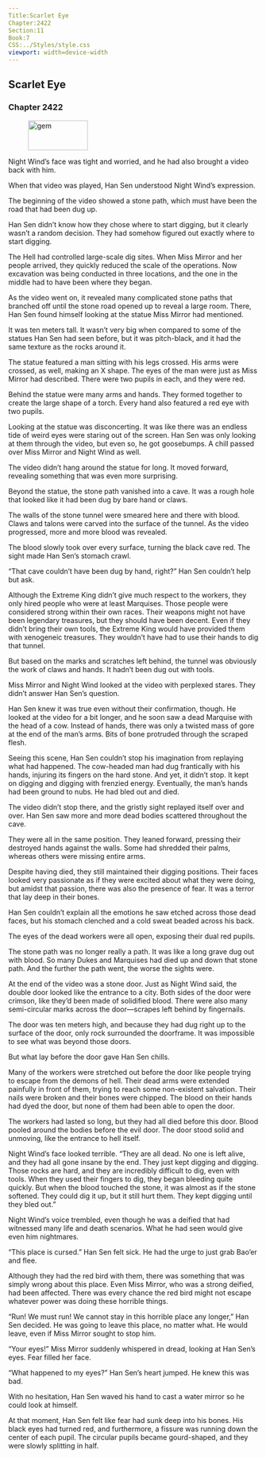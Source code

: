 ```yaml
---
Title:Scarlet Eye 
Chapter:2422 
Section:11 
Book:7 
CSS:../Styles/style.css 
viewport: width=device-width
---
```

  
## Scarlet Eye
### Chapter 2422
  
<figure>
	<img src="../Images/gem.gif" alt="gem" id="gem" width="120" height="60" />
</figure>
  

  
Night Wind’s face was tight and worried, and he had also brought a video back with him.

When that video was played, Han Sen understood Night Wind’s expression.

The beginning of the video showed a stone path, which must have been the road that had been dug up.

Han Sen didn’t know how they chose where to start digging, but it clearly wasn’t a random decision. They had somehow figured out exactly where to start digging.

The Hell had controlled large-scale dig sites. When Miss Mirror and her people arrived, they quickly reduced the scale of the operations. Now excavation was being conducted in three locations, and the one in the middle had to have been where they began.

As the video went on, it revealed many complicated stone paths that branched off until the stone road opened up to reveal a large room. There, Han Sen found himself looking at the statue Miss Mirror had mentioned.

It was ten meters tall. It wasn’t very big when compared to some of the statues Han Sen had seen before, but it was pitch-black, and it had the same texture as the rocks around it.

The statue featured a man sitting with his legs crossed. His arms were crossed, as well, making an X shape. The eyes of the man were just as Miss Mirror had described. There were two pupils in each, and they were red.

Behind the statue were many arms and hands. They formed together to create the large shape of a torch. Every hand also featured a red eye with two pupils.

Looking at the statue was disconcerting. It was like there was an endless tide of weird eyes were staring out of the screen. Han Sen was only looking at them through the video, but even so, he got goosebumps. A chill passed over Miss Mirror and Night Wind as well.

The video didn’t hang around the statue for long. It moved forward, revealing something that was even more surprising.

Beyond the statue, the stone path vanished into a cave. It was a rough hole that looked like it had been dug by bare hand or claws.

The walls of the stone tunnel were smeared here and there with blood. Claws and talons were carved into the surface of the tunnel. As the video progressed, more and more blood was revealed.

The blood slowly took over every surface, turning the black cave red. The sight made Han Sen’s stomach crawl.

“That cave couldn’t have been dug by hand, right?” Han Sen couldn’t help but ask.

Although the Extreme King didn’t give much respect to the workers, they only hired people who were at least Marquises. Those people were considered strong within their own races. Their weapons might not have been legendary treasures, but they should have been decent. Even if they didn’t bring their own tools, the Extreme King would have provided them with xenogeneic treasures. They wouldn’t have had to use their hands to dig that tunnel.

But based on the marks and scratches left behind, the tunnel was obviously the work of claws and hands. It hadn’t been dug out with tools.

Miss Mirror and Night Wind looked at the video with perplexed stares. They didn’t answer Han Sen’s question.

Han Sen knew it was true even without their confirmation, though. He looked at the video for a bit longer, and he soon saw a dead Marquise with the head of a cow. Instead of hands, there was only a twisted mass of gore at the end of the man’s arms. Bits of bone protruded through the scraped flesh.

Seeing this scene, Han Sen couldn’t stop his imagination from replaying what had happened. The cow-headed man had dug frantically with his hands, injuring its fingers on the hard stone. And yet, it didn’t stop. It kept on digging and digging with frenzied energy. Eventually, the man’s hands had been ground to nubs. He had bled out and died.

The video didn’t stop there, and the gristly sight replayed itself over and over. Han Sen saw more and more dead bodies scattered throughout the cave.

They were all in the same position. They leaned forward, pressing their destroyed hands against the walls. Some had shredded their palms, whereas others were missing entire arms.

Despite having died, they still maintained their digging positions. Their faces looked very passionate as if they were excited about what they were doing, but amidst that passion, there was also the presence of fear. It was a terror that lay deep in their bones.

Han Sen couldn’t explain all the emotions he saw etched across those dead faces, but his stomach clenched and a cold sweat beaded across his back.

The eyes of the dead workers were all open, exposing their dual red pupils.

The stone path was no longer really a path. It was like a long grave dug out with blood. So many Dukes and Marquises had died up and down that stone path. And the further the path went, the worse the sights were.

At the end of the video was a stone door. Just as Night Wind said, the double door looked like the entrance to a city. Both sides of the door were crimson, like they’d been made of solidified blood. There were also many semi-circular marks across the door—scrapes left behind by fingernails.

The door was ten meters high, and because they had dug right up to the surface of the door, only rock surrounded the doorframe. It was impossible to see what was beyond those doors.

But what lay before the door gave Han Sen chills.

Many of the workers were stretched out before the door like people trying to escape from the demons of hell. Their dead arms were extended painfully in front of them, trying to reach some non-existent salvation. Their nails were broken and their bones were chipped. The blood on their hands had dyed the door, but none of them had been able to open the door.

The workers had lasted so long, but they had all died before this door. Blood pooled around the bodies before the evil door. The door stood solid and unmoving, like the entrance to hell itself.

Night Wind’s face looked terrible. “They are all dead. No one is left alive, and they had all gone insane by the end. They just kept digging and digging. Those rocks are hard, and they are incredibly difficult to dig, even with tools. When they used their fingers to dig, they began bleeding quite quickly. But when the blood touched the stone, it was almost as if the stone softened. They could dig it up, but it still hurt them. They kept digging until they bled out.”

Night Wind’s voice trembled, even though he was a deified that had witnessed many life and death scenarios. What he had seen would give even him nightmares.

“This place is cursed.” Han Sen felt sick. He had the urge to just grab Bao’er and flee.

Although they had the red bird with them, there was something that was simply wrong about this place. Even Miss Mirror, who was a strong deified, had been affected. There was every chance the red bird might not escape whatever power was doing these horrible things.

“Run! We must run! We cannot stay in this horrible place any longer,” Han Sen decided. He was going to leave this place, no matter what. He would leave, even if Miss Mirror sought to stop him.

“Your eyes!” Miss Mirror suddenly whispered in dread, looking at Han Sen’s eyes. Fear filled her face.

“What happened to my eyes?” Han Sen’s heart jumped. He knew this was bad.

With no hesitation, Han Sen waved his hand to cast a water mirror so he could look at himself.

At that moment, Han Sen felt like fear had sunk deep into his bones. His black eyes had turned red, and furthermore, a fissure was running down the center of each pupil. The circular pupils became gourd-shaped, and they were slowly splitting in half.